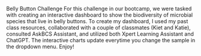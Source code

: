 Belly Button Challenge
  For this challenge in our bootcamp, we were tasked with creating an interactive dashboard to show the biodiversity of microbial species that live in belly buttons. To create my dashboard, I used my past class resources, collaborated with a couple of classmates (Kiet and Katie), consulted AskBCS Assistant, and utilized both Xpert Learning Assistant and ChatGPT. 
  The interactive charts update everytime you change the sample in the dropdown menu. Enjoy!
